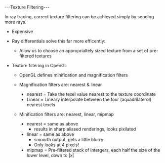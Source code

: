 ---Texture Filtering---

In ray tracing, correct texture filtering can be achieved simply by sending more rays.
- Expensive
- Ray differentials solve this far more efficently:
    - Allow us to choose an approprialtely sized texture from a set of pre-filtered textures

- Texture filtering in OpenGL
    - OpenGL defines minification and magnification filters

    - Magnification filters are: nearest & linear
        - nearest = Take the texel value nearest to the texture coordinate
        - Linear = Lineary interpolate between the four (aquadrilaterol) nearest texels
    
    - Minification filters are: nearest, linear, mipmap
        - nearest = same as above
            - results in sharp aliased renderings, looks pixilated
        - linear = same as above
            - smoorth output, gets a little blurry
            - Only looks at 4 pixels!
        - mipmap = Pre-filtered stack of intergers, each half the size of the lower level, down to |x|
